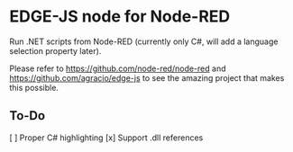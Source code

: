 # EDGE-JS node for Node-RED

Run .NET scripts from Node-RED (currently only C#, will add a language selection property later).

Please refer to https://github.com/node-red/node-red and https://github.com/agracio/edge-js to see the amazing project that makes this possible.

To-Do
-------

[ ] Proper C# highlighting
[x] Support .dll references